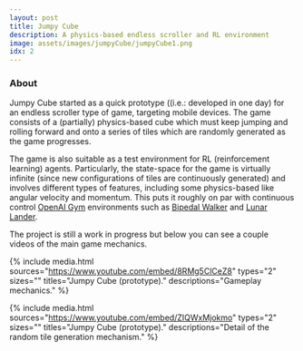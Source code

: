 ```yaml
---
layout: post
title: Jumpy Cube
description: A physics-based endless scroller and RL environment
image: assets/images/jumpyCube/jumpyCube1.png
idx: 2
---
```

<!--  Links -->
[l1]: https://gym.openai.com/
[l2]: https://gym.openai.com/envs/BipedalWalker-v2/
[l3]: https://gym.openai.com/envs/LunarLanderContinuous-v2/

### <a class="toc_item" name="1"></a>About

Jumpy Cube started as a quick prototype ((i.e.: developed in one day) for an endless scroller type of game, targeting mobile devices. The game consists of a (partially) physics-based cube which must keep jumping and rolling forward and onto a series of tiles which are randomly generated as the game progresses.

The game is also suitable as a test environment for RL (reinforcement learning) agents. Particularly, the state-space for the game is virtually infinite (since new configurations of tiles are continuously generated) and involves different types of features, including some physics-based like angular velocity and momentum. This puts it roughly on par with continuous control [OpenAI Gym][l1] environments such as [Bipedal Walker][l2] and [Lunar Lander][l3].

The project is still a work in progress but below you can see a couple videos of the main game mechanics.

{% include media.html
  sources="https://www.youtube.com/embed/8RMg5ClCeZ8"
  types="2"
  sizes=""
  titles="Jumpy Cube (prototype)."
  descriptions="Gameplay mechanics."
%}

{% include media.html
  sources="https://www.youtube.com/embed/ZIQWxMjokmo"
  types="2"
  sizes=""
  titles="Jumpy Cube (prototype)."
  descriptions="Detail of the random tile generation mechanism."
%}
